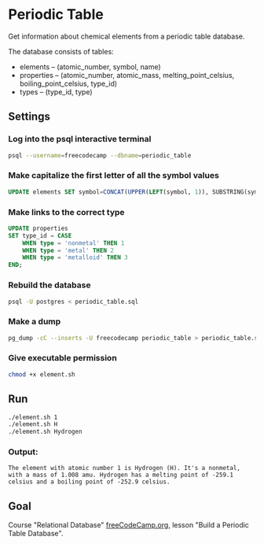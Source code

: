 # Periodic Table

Get information about chemical elements from a periodic table database.

The database consists of tables:

* elements – (atomic_number, symbol, name)
* properties – (atomic_number, atomic_mass, melting_point_celsius, boiling_point_celsius, type_id)
* types – (type_id, type)


## Settings

### Log into the psql interactive terminal 

```sh
psql --username=freecodecamp --dbname=periodic_table
```

### Make capitalize the first letter of all the symbol values

```sql
UPDATE elements SET symbol=CONCAT(UPPER(LEFT(symbol, 1)), SUBSTRING(symbol, 2));
```

### Make links to the correct type

```sql
UPDATE properties
SET type_id = CASE
    WHEN type = 'nonmetal' THEN 1
    WHEN type = 'metal' THEN 2
    WHEN type = 'metalloid' THEN 3
END;
```

### Rebuild the database

```sh
psql -U postgres < periodic_table.sql
```

### Make a dump

```sh
pg_dump -cC --inserts -U freecodecamp periodic_table > periodic_table.sql
```

### Give executable permission

```sh
chmod +x element.sh
```


## Run

```sh
./element.sh 1
./element.sh H
./element.sh Hydrogen
```

### Output:

```
The element with atomic number 1 is Hydrogen (H). It's a nonmetal, with a mass of 1.008 amu. Hydrogen has a melting point of -259.1 celsius and a boiling point of -252.9 celsius.
```


## Goal

Сourse "Relational Database" [freeCodeCamp.org](https://www.freecodecamp.org/learn/relational-database/), lesson "Build a Periodic Table Database".

